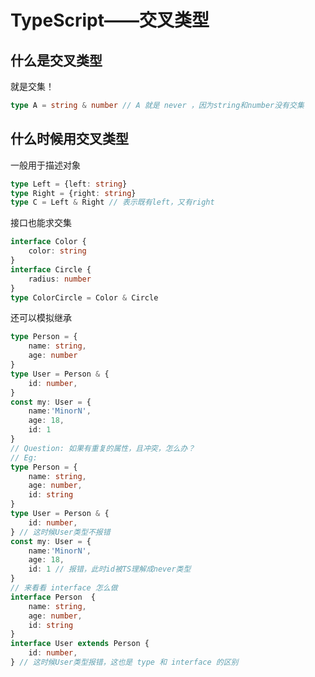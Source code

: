 # TypeScript——交叉类型

## 什么是交叉类型

就是交集！

```typescript
type A = string & number // A 就是 never ，因为string和number没有交集
```

## 什么时候用交叉类型

一般用于描述对象

```typescript
type Left = {left: string}
type Right = {right: string}
type C = Left & Right // 表示既有left，又有right
```

接口也能求交集

```typescript
interface Color {
    color: string
}
interface Circle {
    radius: number
}
type ColorCircle = Color & Circle
```

还可以模拟继承

```typescript
type Person = {
    name: string,
    age: number
}
type User = Person & {
    id: number,
}
const my: User = {
    name:'MinorN',
    age: 18,
    id: 1
}
// Question: 如果有重复的属性，且冲突，怎么办？
// Eg:
type Person = {
    name: string,
    age: number,
    id: string
}
type User = Person & {
    id: number,
} // 这时候User类型不报错
const my: User = {
    name:'MinorN',
    age: 18,
    id: 1 // 报错，此时id被TS理解成never类型
}
// 来看看 interface 怎么做
interface Person  {
    name: string,
    age: number,
    id: string
}
interface User extends Person {
    id: number,
} // 这时候User类型报错，这也是 type 和 interface 的区别
```

